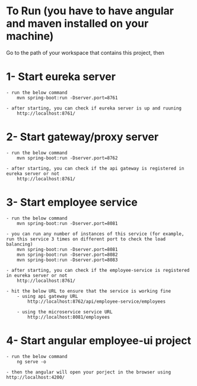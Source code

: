 # To Run (you have to have angular and maven installed on your machine)

Go to the path of your workspace that contains this project, then

# 1- Start eureka server 
    - run the below command 
        mvn spring-boot:run -Dserver.port=8761
    
    - after starting, you can check if eureka server is up and ruuning 
        http://localhost:8761/
    
# 2- Start gateway/proxy server
    - run the below command 
        mvn spring-boot:run -Dserver.port=8762
    
    - after starting, you can check if the api gateway is registered in eureka server or not
        http://localhost:8761/
    
# 3- Start employee service
    - run the below command 
        mvn spring-boot:run -Dserver.port=8081
    
    - you can run any number of instances of this service (for example, run this service 3 times on different port to check the load balancing)
        mvn spring-boot:run -Dserver.port=8081
        mvn spring-boot:run -Dserver.port=8082
        mvn spring-boot:run -Dserver.port=8083
    
    - after starting, you can check if the employee-service is registered in eureka server or not
        http://localhost:8761/
    
    - hit the below URL to ensure that the service is working fine 
        - using api gateway URL
            http://localhost:8762/api/employee-service/employees 
            
        - using the microservice service URL 
            http://localhost:8081/employees
    
# 4- Start angular employee-ui project  
    - run the below command 
        ng serve -o
    
    - then the angular will open your porject in the browser using http://localhost:4200/ 
